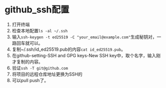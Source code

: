 # github_ssh配置

1. 打开终端
2. 检查本地配置`ls -al ~/.ssh`
3. 输入`ssh-keygen -t ed25519 -C "your_email@example.com"`生成秘钥对，一路回车就可以。
4. 复制~/.ssh/id_ed25519.pub的内容`cat id_ed25519.pub`。
5. 在github-setting-SSH and GPG keys-New SSH key中，取个名字，输入刚才复制的内容。
6. 验证`ssh -T git@github.com`
7. 将项目的远程仓库地址更换为SSH的
8. 可以pull push了。